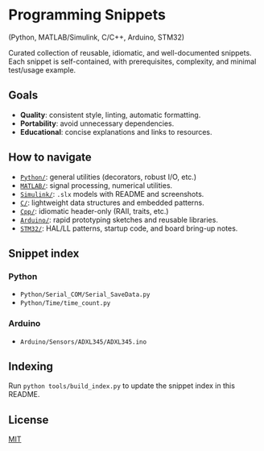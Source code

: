 # Programming Snippets 
(Python, MATLAB/Simulink, C/C++, Arduino, STM32)

Curated collection of reusable, idiomatic, and well-documented snippets. Each snippet is self-contained, with prerequisites, complexity, and minimal test/usage example.

## Goals
- **Quality**: consistent style, linting, automatic formatting.
- **Portability**: avoid unnecessary dependencies.
- **Educational**: concise explanations and links to resources.

## How to navigate

- [`Python/`](Python/): general utilities (decorators, robust I/O, etc.)
- [`MATLAB/`](MATLAB/): signal processing, numerical utilities.
- [`Simulink/`](Simulink/): `.slx` models with README and screenshots.
- [`C/`](C/): lightweight data structures and embedded patterns.
- [`Cpp/`](Cpp/): idiomatic header-only (RAII, traits, etc.)
- [`Arduino/`](Arduino/): rapid prototyping sketches and reusable libraries.
- [`STM32/`](STM32/): HAL/LL patterns, startup code, and board bring-up notes.

<!-- snippet-index:start -->
## Snippet index

### Python
- `Python/Serial_COM/Serial_SaveData.py`
- `Python/Time/time_count.py`

### Arduino
- `Arduino/Sensors/ADXL345/ADXL345.ino`
<!-- snippet-index:end -->

## Indexing
Run `python tools/build_index.py` to update the snippet index in this README.

## License
[MIT](LICENSE)

